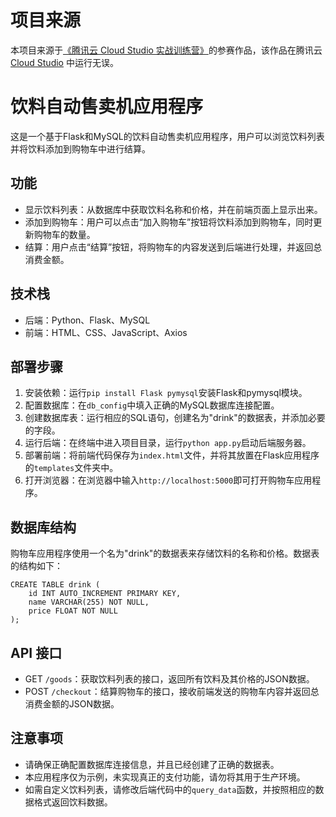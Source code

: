 # 项目来源
本项目来源于[《腾讯云 Cloud Studio 实战训练营》](https://marketing.csdn.net/p/06a21ca7f4a1843512fa8f8c40a16635)的参赛作品，该作品在腾讯云 [Cloud Studio](https://www.cloudstudio.net/?utm=csdn) 中运行无误。

# 饮料自动售卖机应用程序

这是一个基于Flask和MySQL的饮料自动售卖机应用程序，用户可以浏览饮料列表并将饮料添加到购物车中进行结算。

## 功能

- 显示饮料列表：从数据库中获取饮料名称和价格，并在前端页面上显示出来。
- 添加到购物车：用户可以点击“加入购物车”按钮将饮料添加到购物车，同时更新购物车的数量。
- 结算：用户点击“结算”按钮，将购物车的内容发送到后端进行处理，并返回总消费金额。

## 技术栈

- 后端：Python、Flask、MySQL
- 前端：HTML、CSS、JavaScript、Axios

## 部署步骤

1. 安装依赖：运行`pip install Flask pymysql`安装Flask和pymysql模块。
2. 配置数据库：在`db_config`中填入正确的MySQL数据库连接配置。
3. 创建数据库表：运行相应的SQL语句，创建名为"drink"的数据表，并添加必要的字段。
4. 运行后端：在终端中进入项目目录，运行`python app.py`启动后端服务器。
5. 部署前端：将前端代码保存为`index.html`文件，并将其放置在Flask应用程序的`templates`文件夹中。
6. 打开浏览器：在浏览器中输入`http://localhost:5000`即可打开购物车应用程序。

## 数据库结构

购物车应用程序使用一个名为"drink"的数据表来存储饮料的名称和价格。数据表的结构如下：

```
CREATE TABLE drink (
    id INT AUTO_INCREMENT PRIMARY KEY,
    name VARCHAR(255) NOT NULL,
    price FLOAT NOT NULL
);
```

## API 接口

- GET `/goods`：获取饮料列表的接口，返回所有饮料及其价格的JSON数据。
- POST `/checkout`：结算购物车的接口，接收前端发送的购物车内容并返回总消费金额的JSON数据。

## 注意事项

- 请确保正确配置数据库连接信息，并且已经创建了正确的数据表。
- 本应用程序仅为示例，未实现真正的支付功能，请勿将其用于生产环境。
- 如需自定义饮料列表，请修改后端代码中的`query_data`函数，并按照相应的数据格式返回饮料数据。
